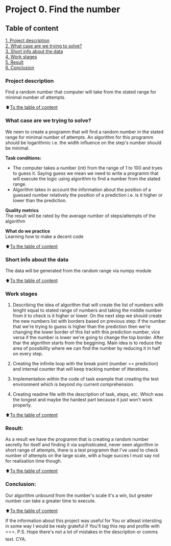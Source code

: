 # Project 0. Find the number

## Table of content
[1. Project description](README.md#Project_description)  
[2. What case are we trying to solve?](README.md#What_case_are_we_trying_to_solve?)  
[3. Short info about the data](README.md#Short_info_about_the_data)  
[4. Work stages](README.md#Work_stages)  
[5. Result](README.md#Result)    
[6. Conclusion](README.md#Conclusion) 

### Project description    
Find a random number that computer will take from the stated range for minimal number of attempts.

:arrow_up:[To the table of content](https://github.com/hotdonkey/data_science_learning/blob/main/Project%20_0/README.md#Table_of_content)


### What case are we trying to solve?    
We neen to create a programm that will find a random number in the stated range for minimal number of attempts. 
An algorithm for this programm should be logarithmic i.e. the width influence on the step's number should be minimal.

**Task conditions:**  
- The computer takes a number (int) from the range of 1 to 100 and tryes to guess it. Saying guess we mean we need to write a 
programm that will execute the logic using algorithm to find a number from the stated range.
- Algorithm takes in account the information about the position of a guessed number relatively the position of a prediction i.e.
is it higher or lower than the prediction.

**Quality metrics**     
The result will be rated by the average number of steps/attempts of the algorithm 

**What do we practice**     
Learning how to make a decent code

:arrow_up:[To the table of content](https://github.com/hotdonkey/data_science_learning/blob/main/Project%20_0/README.md#Table_of_content)

### Short info about the data
The data will be generated from the random range via numpy module
  
:arrow_up:[To the table of content](https://github.com/hotdonkey/data_science_learning/blob/main/Project%20_0/README.md#Table_of_content)


### Work stages 
1. Describing the idea of algorithm that will create the list of numbers with lenght equal to stated range of numbers and 
taking the middle number from it to check is it higher or lower. On the next step we should create the new numbers list with 
borders based on previous step: if the number that we're trying to guess is higher than the prediction then we're changing the lower border of this list with this prediction number, vice versa if the number is lower we're going to change the top border. After thar the algorithm starts from the beggining. Main idea is to reduce the area of possibility where we can find the number by reducing it in half on every step.

2. Creating the infinite loop with the break point (number == prediction) and internal counter that will keep tracking number of itterations.

3. Implementation within the code of task example that creating the test environment which is beyond my current comprehension.

4. Creating readme file with the description of task, steps, etc. Which was the longest and maybe the hardest part because it just won't work properly.

:arrow_up:[To the table of content](https://github.com/hotdonkey/data_science_learning/blob/main/Project%20_0/README.md#Table_of_content)


### Result:  
As a result we have the programm that is creating a random number secretly for itself and finding it via sophisticated, never seen 
algorithm in short range of attempts, there is a test programm that I've used to check number of attempts on the large scale, with a 
huge succes I must say not for realisation time though.

:arrow_up:[To the table of content](https://github.com/hotdonkey/data_science_learning/blob/main/Project%20_0/README.md#Table_of_content)


### Conclusion:  
Our algorithm unbound from the number's scale it's a win, but greater number can take a greater time to execute.

:arrow_up:[To the table of content](https://github.com/hotdonkey/data_science_learning/blob/main/Project%20_0/README.md#Table_of_content)



If the information about this project was useful for You or atleast intersting in some way I would be realy grateful if You'll tag this rep and profile with ⭐️⭐️⭐️. P.S. Hope there's not a lot of mistakes in the description or comms text. CYA.